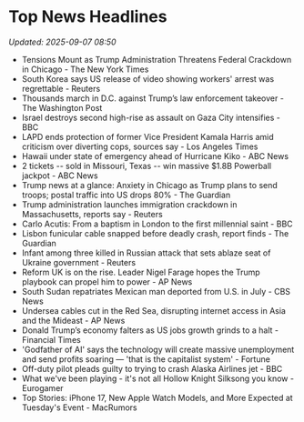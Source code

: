 # Top News Headlines

_Updated: 2025-09-07 08:50_

- Tensions Mount as Trump Administration Threatens Federal Crackdown in Chicago - The New York Times
- South Korea says US release of video showing workers' arrest was regrettable - Reuters
- Thousands march in D.C. against Trump’s law enforcement takeover - The Washington Post
- Israel destroys second high-rise as assault on Gaza City intensifies - BBC
- LAPD ends protection of former Vice President Kamala Harris amid criticism over diverting cops, sources say - Los Angeles Times
- Hawaii under state of emergency ahead of Hurricane Kiko - ABC News
- 2 tickets -- sold in Missouri, Texas -- win massive $1.8B Powerball jackpot - ABC News
- Trump news at a glance: Anxiety in Chicago as Trump plans to send troops; postal traffic into US drops 80% - The Guardian
- Trump administration launches immigration crackdown in Massachusetts, reports say - Reuters
- Carlo Acutis: From a baptism in London to the first millennial saint - BBC
- Lisbon funicular cable snapped before deadly crash, report finds - The Guardian
- Infant among three killed in Russian attack that sets ablaze seat of Ukraine government - Reuters
- Reform UK is on the rise. Leader Nigel Farage hopes the Trump playbook can propel him to power - AP News
- South Sudan repatriates Mexican man deported from U.S. in July - CBS News
- Undersea cables cut in the Red Sea, disrupting internet access in Asia and the Mideast - AP News
- Donald Trump’s economy falters as US jobs growth grinds to a halt - Financial Times
- 'Godfather of AI' says the technology will create massive unemployment and send profits soaring — 'that is the capitalist system' - Fortune
- Off-duty pilot pleads guilty to trying to crash Alaska Airlines jet - BBC
- What we've been playing - it's not all Hollow Knight Silksong you know - Eurogamer
- Top Stories: iPhone 17, New Apple Watch Models, and More Expected at Tuesday's Event - MacRumors